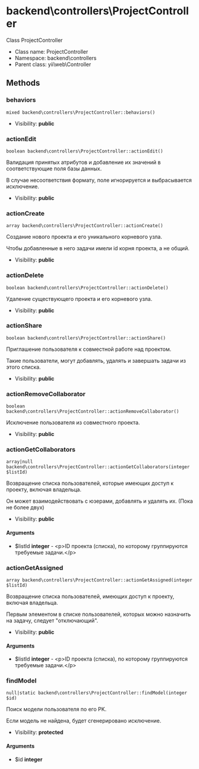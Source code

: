 backend\controllers\ProjectController
===============

Class ProjectController




* Class name: ProjectController
* Namespace: backend\controllers
* Parent class: yii\web\Controller







Methods
-------


### behaviors

    mixed backend\controllers\ProjectController::behaviors()





* Visibility: **public**




### actionEdit

    boolean backend\controllers\ProjectController::actionEdit()

Валидация принятых атрибутов и добавление их значений в соответствующие поля базы данных.

В случае несоответствия формату, поле игнорируется и выбрасывается исключение.

* Visibility: **public**




### actionCreate

    array backend\controllers\ProjectController::actionCreate()

Создание нового проекта и его уникального корневого узла.

Чтобы добавленные в него задачи имели id корня проекта, а не общий.

* Visibility: **public**




### actionDelete

    boolean backend\controllers\ProjectController::actionDelete()

Удаление существующего проекта и его корневого узла.



* Visibility: **public**




### actionShare

    boolean backend\controllers\ProjectController::actionShare()

Приглашение пользователя к совместной работе над проектом.

Такие пользователи, могут добавлять, удалять и завершать задачи из этого списка.

* Visibility: **public**




### actionRemoveCollaborator

    boolean backend\controllers\ProjectController::actionRemoveCollaborator()

Исключение пользователя из совместного проекта.



* Visibility: **public**




### actionGetCollaborators

    array|null backend\controllers\ProjectController::actionGetCollaborators(integer $listId)

Возвращение списка пользователей, которые имеющих доступ к проекту, включая владельца.

Он может взаимодействовать с юзерами, добавлять и удалять их. (Пока не более двух)

* Visibility: **public**


#### Arguments
* $listId **integer** - &lt;p&gt;ID проекта (списка), по которому группируются требуемые задачи.&lt;/p&gt;



### actionGetAssigned

    array backend\controllers\ProjectController::actionGetAssigned(integer $listId)

Возвращение списка пользователей, имеющих доступ к проекту, включая владельца.

Первым элементом в списке пользователей, которых можно назначить на задачу, следует "отключающий".

* Visibility: **public**


#### Arguments
* $listId **integer** - &lt;p&gt;ID проекта (списка), по которому группируются требуемые задачи.&lt;/p&gt;



### findModel

    null|static backend\controllers\ProjectController::findModel(integer $id)

Поиск модели пользователя по его PK.

Если модель не найдена, будет сгенерировано исключение.

* Visibility: **protected**


#### Arguments
* $id **integer**


